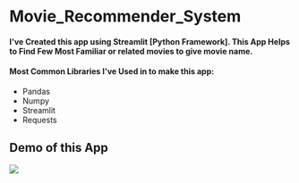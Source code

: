 # Movie_Recommender_System
<h4>I've Created this app using Streamlit [Python Framework]. This App Helps to Find Few Most Familiar or related movies to give movie name.</h4>
<h4>Most Common Libraries I've Used in to make this app:</h4>
<ul>
  <li>Pandas</li>
  <li>Numpy</li>
  <li>Streamlit</li>
  <li>Requests</li>
</ul>
<h2>Demo of this App</h2>
<img src="https://user-images.githubusercontent.com/86033489/184291000-bcfc9b5d-0206-4f3c-b8a6-78016ef25031.png"></img>
<br>
